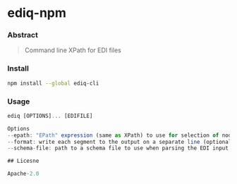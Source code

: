 # ediq-npm

### Abstract

> Command line XPath for EDI files

### Install 

```bash
npm install --global ediq-cli
```

### Usage

```js
ediq [OPTIONS]... [EDIFILE]

Options
--epath: "EPath" expression (same as XPath) to use for selection of nodes in the EDI input
--format: write each segment to the output on a separate line (optional)
--schema-file: path to a schema file to use when parsing the EDI input

## Licesne 

Apache-2.0

